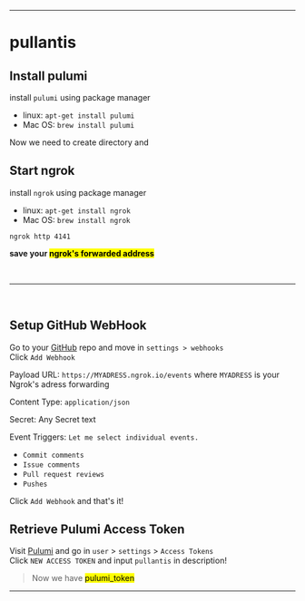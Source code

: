 <hr> 

# pullantis

## Install pulumi
install `pulumi` using package manager 
- linux: `apt-get install pulumi` 
- Mac OS: `brew install pulumi` 

Now we need to create directory and 

## Start ngrok
install `ngrok` using package manager 
- linux: `apt-get install ngrok` 
- Mac OS: `brew install ngrok` 
```
ngrok http 4141
```
**save your <mark>ngrok's forwarded address</mark>**

<br> 
<hr> 
<br> 


## Setup GitHub WebHook
Go to your [GitHub](https://www.github.com) repo and move in `settings > webhooks`  
Click `Add Webhook`   
 
Payload URL:  `https://MYADRESS.ngrok.io/events` where `MYADRESS` is your Ngrok's adress forwarding

Content Type: `application/json`  

Secret: Any Secret text

Event Triggers:  `Let me select individual events.`  

- `Commit comments` 
- `Issue comments`
- `Pull request reviews`
- `Pushes` 
  
Click `Add Webhook` and that's it!


 ## Retrieve Pulumi Access Token

 Visit [Pulumi](https://app.pulumi.com/) and go in `user` > `settings` > `Access Tokens`  
 Click `NEW ACCESS TOKEN` and input `pullantis` in description! 
 > Now we have <mark>pulumi_token</mark>



<hr> 
<br> 
<br> 
